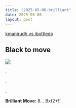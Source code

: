 ```yaml
---
title: "2025-05-06-brilliant"
date: 2025-05-06
layout: post
---
```


[kmanirudh vs ibottledo](https://www.chess.com/analysis/game/live/138151439118?move=15&tab=review)

## Black to move

![](/RecordMyBrilliancy/images/2025-05-06-brilliant.png)

.

.

.

**Brilliant Move:** 8... Bxf2+!!

